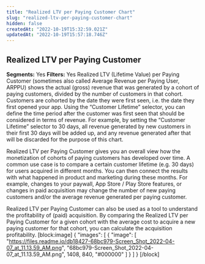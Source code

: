 ```yaml
---
title: "Realized LTV per Paying Customer Chart"
slug: "realized-ltv-per-paying-customer-chart"
hidden: false
createdAt: "2022-10-19T15:32:59.021Z"
updatedAt: "2022-10-19T15:57:18.746Z"
---
```

## Realized LTV per Paying Customer
**Segments:** Yes
**Filters:** Yes
Realized LTV (Lifetime Value) per Paying Customer (sometimes also called Average Revenue per Paying User, ARPPU) shows the actual (gross) revenue that was generated by a cohort of paying customers, divided by the number of customers in that cohort. Customers are cohorted by the date they were first seen, i.e. the date they first opened your app. Using the “Customer Lifetime” selector, you can define the time period after the customer was first seen that should be considered in terms of revenue. For example, by setting the “Customer Lifetime” selector to 30 days, all revenue generated by new customers in their first 30 days will be added up, and any revenue generated after that will be discarded for the purpose of this chart.

Realized LTV per Paying Customer gives you an overall view how the monetization of cohorts of paying customers has developed over time. A common use case is to compare a certain customer lifetime (e.g. 30 days) for users acquired in different months. You can then connect the results with what happened in product and marketing during these months. For example, changes to your paywall, App Store / Play Store features, or changes in paid acquisition may change the number of new paying customers and/or the average revenue generated per paying customer.

Realized LTV per Paying Customer can also be used as a tool to understand the profitability of (paid) acquisition. By comparing the Realized LTV per Paying Customer for a given cohort with the average cost to acquire a new paying customer for that cohort, you can calculate the acquisition profitability. 
[block:image]
{
  "images": [
    {
      "image": [
        "https://files.readme.io/db18427-68bc979-Screen_Shot_2022-04-07_at_11.13.59_AM.png",
        "68bc979-Screen_Shot_2022-04-07_at_11.13.59_AM.png",
        1408,
        840,
        "#000000"
      ]
    }
  ]
}
[/block]